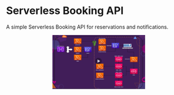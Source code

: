 # Serverless Booking API
A simple Serverless Booking API for reservations and notifications.

<p align="center">
    <img src="/images/aws-map.png" width="50%" height="50%" />
</p>

